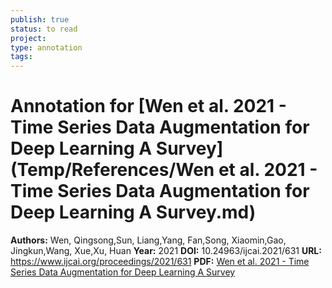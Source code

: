 ```yaml
---
publish: true
status: to read
project:
type: annotation
tags:
---
```

# Annotation for [Wen et al. 2021 - Time Series Data Augmentation for Deep Learning A Survey](Temp/References/Wen et al. 2021 - Time Series Data Augmentation for Deep Learning A Survey.md)

**Authors:** Wen, Qingsong,Sun, Liang,Yang, Fan,Song, Xiaomin,Gao, Jingkun,Wang, Xue,Xu, Huan
**Year:** 2021
**DOI:** 10.24963/ijcai.2021/631
**URL:** https://www.ijcai.org/proceedings/2021/631
**PDF:** [Wen et al. 2021 - Time Series Data Augmentation for Deep Learning A Survey](Papers/PDFs/Wen%20et%20al.%202021%20-%20Time%20Series%20Data%20Augmentation%20for%20Deep%20Learning%20A%20Survey.pdf)

